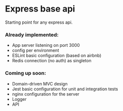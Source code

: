 # Express base api
Starting point for any express api.

### Already implemented:
* App server listening on port 3000
* config per environment
* ESLint basic configuration (based on airbnb)
* Redis connection (no auth) as singleton

### Coming up soon:
* Domain-driven MVC design
* Jest basic configuration for unit and integration tests
* nginx configuration for the server
* Logger
* API 
